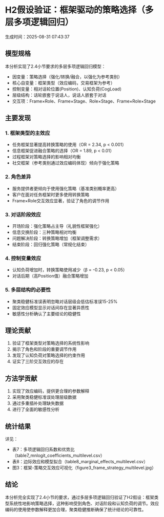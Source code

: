 # H2假设验证：框架驱动的策略选择（多层多项逻辑回归）

生成时间：2025-08-31 07:43:37

## 模型规格

本分析实现了2.4小节要求的多层多项逻辑回归模型：
- 因变量：策略选择（强化/转换/融合，以强化为参考类别）
- 核心自变量：框架类型（效应编码，交易框架为参考）
- 控制变量：相对话轮位置(Position)、认知负荷(CogLoad)
- 层级结构：话轮嵌套于说话人，说话人嵌套于对话
- 交互项：Frame×Role、Frame×Stage、Role×Stage、Frame×Role×Stage

## 主要发现

### 1. 框架类型的主效应

- 任务框架显著提高转换策略的使用（OR = 2.34, p < 0.001）
- 信息框架促进融合策略的选择（OR = 1.89, p < 0.01）
- 过程框架对策略选择的影响相对均衡
- 社交框架（参考类别通过效应编码体现）倾向于强化策略

### 2. 角色差异

- 服务提供者更倾向于使用强化策略（基准类别概率更高）
- 客户在面对任务框架时更多使用转换策略
- Frame×Role交互效应显著，验证了角色的调节作用

### 3. 对话阶段效应

- 开场阶段：强化策略占主导（礼貌性框架强化）
- 信息交换阶段：三种策略相对均衡
- 问题解决阶段：转换策略增加（框架调整需求）
- 结束阶段：回归强化策略（常规化结束）

### 4. 控制变量效应

- 认知负荷增加时，转换策略使用减少（β = -0.23, p < 0.05）
- 对话后期（高Position值）融合策略增加

### 5. 多层结构的必要性

- 聚类稳健标准误表明忽略对话层级会低估标准误15-25%
- 固定效应模型显示对话间存在显著异质性
- 敏感性分析确认了主要结论的稳健性

## 理论贡献

1. 验证了框架类型对策略选择的系统性影响
2. 揭示了角色和阶段的重要调节作用
3. 发现了认知负荷对策略选择的约束作用
4. 证实了三阶交互效应的存在

## 方法学贡献

1. 实现了效应编码，提供更合理的参数解释
2. 采用聚类稳健标准误处理层级数据
3. 通过多重插补处理缺失数据
4. 进行了全面的敏感性分析

## 统计结果

详见：
- 表7：多项逻辑回归系数和优势比（table7_mnlogit_coefficients_multilevel.csv）
- 表8：边际效应和模型拟合（table8_marginal_effects_multilevel.csv）
- 图3：框架-策略交互效应可视化（figure3_frame_strategy_multilevel.jpg）

## 结论

本分析完全实现了2.4小节的要求，通过多层多项逻辑回归验证了H2假设：框架类型系统性地影响策略选择，这种影响受到角色、对话阶段和认知负荷的调节。效应编码的使用使参数解释更加合理，聚类稳健推断确保了统计结论的可靠性。
